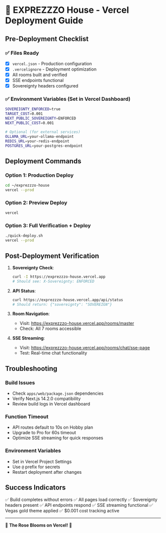 # 🎰 EXPREZZZO House - Vercel Deployment Guide

## Pre-Deployment Checklist

### ✅ Files Ready
- [x] `vercel.json` - Production configuration
- [x] `.vercelignore` - Deployment optimization  
- [x] All rooms built and verified
- [x] SSE endpoints functional
- [x] Sovereignty headers configured

### ✅ Environment Variables (Set in Vercel Dashboard)
```bash
SOVEREIGNTY_ENFORCED=true
TARGET_COST=0.001
NEXT_PUBLIC_SOVEREIGNTY=ENFORCED
NEXT_PUBLIC_COST=0.001

# Optional (for external services)
OLLAMA_URL=your-ollama-endpoint
REDIS_URL=your-redis-endpoint  
POSTGRES_URL=your-postgres-endpoint
```

## Deployment Commands

### Option 1: Production Deploy
```bash
cd ~/exprezzzo-house
vercel --prod
```

### Option 2: Preview Deploy
```bash
vercel
```

### Option 3: Full Verification + Deploy
```bash
./quick-deploy.sh
vercel --prod
```

## Post-Deployment Verification

1. **Sovereignty Check**:
   ```bash
   curl -I https://exprezzzo-house.vercel.app
   # Should see: X-Sovereignty: ENFORCED
   ```

2. **API Status**:
   ```bash
   curl https://exprezzzo-house.vercel.app/api/status
   # Should return: {"sovereignty": "SOVEREIGN"}
   ```

3. **Room Navigation**:
   - Visit: https://exprezzzo-house.vercel.app/rooms/master
   - Check: All 7 rooms accessible

4. **SSE Streaming**:
   - Visit: https://exprezzzo-house.vercel.app/rooms/chat/sse-page
   - Test: Real-time chat functionality

## Troubleshooting

### Build Issues
- Check `apps/web/package.json` dependencies
- Verify Next.js 14.2.0 compatibility
- Review build logs in Vercel dashboard

### Function Timeout
- API routes default to 10s on Hobby plan
- Upgrade to Pro for 60s timeout
- Optimize SSE streaming for quick responses

### Environment Variables
- Set in Vercel Project Settings
- Use `@` prefix for secrets
- Restart deployment after changes

## Success Indicators

✅ Build completes without errors
✅ All pages load correctly
✅ Sovereignty headers present
✅ API endpoints respond
✅ SSE streaming functional
✅ Vegas gold theme applied
✅ $0.001 cost tracking active

---

🌹 **The Rose Blooms on Vercel!** 🌹
